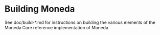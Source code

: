 Building Moneda
================

See doc/build-*.md for instructions on building the various
elements of the Moneda Core reference implementation of Moneda.
